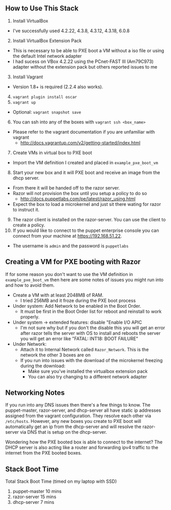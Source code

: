 ## How to Use This Stack

1. Install VirtualBox
 - I've successfully used 4.2.22, 4.3.8, 4.3.12, 4.3.18, 6.0.8
2. Install VirtualBox Extension Pack
 - This is necessary to be able to PXE boot a VM without a iso file or
   using the default Intel network adapter
 - I had sucess on VBox 4.2.22 using the PCnet-FAST III (Am79C973)
   adapter without the extension pack but others reported issues to me
3. Install Vagrant
  - Version 1.8+ is required (2.2.4 also works).
4. `vagrant plugin install oscar`
5. `vagrant up`
  - Optional: `vagrant snapshot save`
6. You can ssh into any of the boxes with `vagrant ssh <box_name>`
  - Please refer to the vagrant documentation if you are unfamiliar with vagrant
     - http://docs.vagrantup.com/v2/getting-started/index.html
7. Create VMs in virtual box to PXE boot
  - Import the VM definition I created and placed in `example_pxe_boot_vm`
8. Start your new box and it will PXE boot and receive an image from the
   dhcp server.
  - From there it will be handed off to the razor server.
  - Razor will not provision the box until you setup a policy to do so
    - http://docs.puppetlabs.com/pe/latest/razor_using.html
  - Expect the box to load a microkernel and just sit there wating for
    razor to instruct it.
9. The razor client is installed on the razor-server.  You can use
   the client to create a policy.
10. If you would like to connect to the puppet enterprise console you can
   connect from your machine at https://192.168.51.22.
  - The username is `admin` and the password is `puppetlabs`

## Creating a VM for PXE booting with Razor

If for some reason you don't want to use the VM definition in `example_pxe_boot_vm` then here are some notes of issues you might run into and how to avoid them.

  - Create a VM with at least 2048MB of RAM.
    - I tried 256MB and it froze during the PXE boot process
  - Under system: Add Network to be enabled in the Boot Order.
    - It must be first in the Boot Order list for reboot and reinstall to work properly.
  - Under system -> extended features: disable "Enable I/O APIC
    - I'm not sure why but if you don't the disable this you will get an error
      after razor tells the server with OS to install and reboots the server you
      will get an error like "FATAL: INT18: BOOT FAILURE"
  - Under Network:
    - Attach it to Internal Network called `Razor_Network`.  This is the
      network the other 3 boxes are on
    - If you run into issues with the download of the microkernel
      freezing during the download:
        - Make sure you've installed the virtualbox extension pack
        - You can also try changing to a different network adapter

## Networking Notes

If you run into any DNS issues then there's a few things to know.
The puppet-master, razor-server, and dhcp-server all have static ip
addresses assigned from the vagrant configuration.  They resolve each
other via `/etc/hosts`.  However, any new boxes you create to PXE boot
will automatically get an ip from the dhcp-server and will resolve
the razor-server via DNS that is setup on the dhcp-server.

Wondering how the PXE booted box is able to connect to the internet?
The DHCP server is also acting like a router and forwarding ipv4
traffic to the internet from the PXE booted boxes.

## Stack Boot Time

Total Stack Boot Time (timed on my laptop with SSD)
 1. puppet-master 10 mins
 2. razor-server  15 mins
 3. dhcp-server   7  mins


